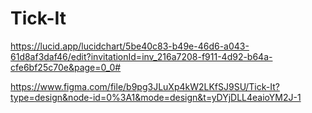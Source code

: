 # Tick-It

https://lucid.app/lucidchart/5be40c83-b49e-46d6-a043-61d8af3daf46/edit?invitationId=inv_216a7208-f911-4d92-b64a-cfe6bf25c70e&page=0_0#


https://www.figma.com/file/b9pg3JLuXp4kW2LKfSJ9SU/Tick-It?type=design&node-id=0%3A1&mode=design&t=yDYjDLL4eaioYM2J-1
